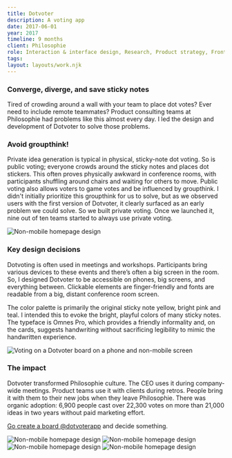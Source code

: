 ```yaml
---
title: Dotvoter
description: A voting app
date: 2017-06-01
year: 2017
timeline: 9 months
client: Philosophie
role: Interaction & interface design, Research, Product strategy, Front-end coding
tags:
layout: layouts/work.njk
---
```


### Converge, diverge, and save sticky notes
Tired of crowding around a wall with your team to place dot votes? Ever need to include remote teammates? Product consulting teams at Philosophie had problems like this almost every day. I led the design and development of Dotvoter to solve those problems.

### Avoid groupthink!
Private idea generation is typical in physical, sticky-note dot voting. So is public voting; everyone crowds around the sticky notes and places dot stickers. This often proves physically awkward in conference rooms, with participants shuffling around chairs and waiting for others to move. Public voting also allows voters to game votes and be influenced by groupthink. I didn't initially prioritize this groupthink for us to solve, but as we observed users with the first version of Dotvoter, it clearly surfaced as an early problem we could solve. So we built private voting. Once we launched it, nine out of ten teams started to always use private voting.

<img
  class='post-img'
  src='../../img/dotvoter/dotvoter-screenshot--wide.png'
  srcset=''
  alt='Non-mobile homepage design'
/>

### Key design decisions
Dotvoting is often used in meetings and workshops. Participants bring various devices to these events and there’s often a big screen in the room. So, I designed Dotvoter to be accessible on phones, big screens, and everything between. Clickable elements are finger-friendly and fonts are readable from a big, distant conference room screen.

The color palette is primarily the original sticky note yellow, bright pink and teal. I intended this to evoke the bright, playful colors of many sticky notes. The typeface is Omnes Pro, which provides a friendly informality and, on the cards, suggests handwriting without sacrificing legibility to mimic the handwritten experience.

<img
  class='post-img'
  src='../../img/dotvoter/dotvoter-screenshot--twoWidths.png'
  srcset=''
  alt='Voting on a Dotvoter board on a phone and non-mobile screen'
/>

### The impact
Dotvoter transformed Philosophie culture. The CEO uses it during company-wide meetings. Product teams use it with clients during retros. People bring it with them to their new jobs when they leave Philosophie. There was organic adoption: 6,900 people cast over 22,300 votes on more than 21,000 ideas in two years without paid marketing effort.

<a href='https://dotvoter.com'>Go create a board @dotvoterapp</a> and decide something.

<img
  class='post-img'
  src='../../img/dotvoter/ux-strategy.png'
  srcset=''
  alt='Non-mobile homepage design'
/>
<img
  class='post-img'
  src='../../img/dotvoter/whiteboard-sketch.jpg'
  srcset=''
  alt='Non-mobile homepage design'
/>
<img
  class='post-img'
  src='../../img/dotvoter/impact-effort.jpg'
  srcset=''
  alt='Non-mobile homepage design'
/>
<img
  class='post-img'
  src='../../img/dotvoter/task-flow.jpg'
  srcset=''
  alt='Non-mobile homepage design'
/>
